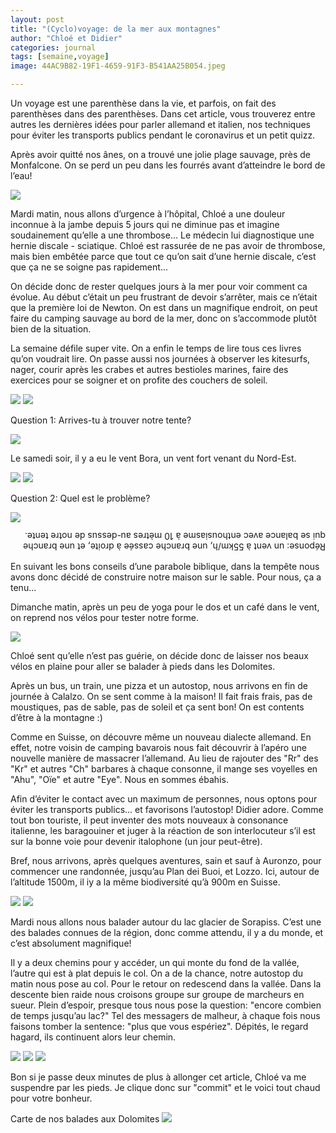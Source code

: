 ```yaml
---
layout: post
title: "(Cyclo)voyage: de la mer aux montagnes"
author: "Chloé et Didier"
categories: journal
tags: [semaine,voyage]
image: 44AC9B82-19F1-4659-91F3-B541AA25B054.jpeg

---
```


Un voyage est une parenthèse dans la vie, et parfois, on fait des parenthèses dans des parenthèses. Dans cet article, vous trouverez entre autres les dernières idées pour parler allemand et italien, nos techniques pour éviter les transports publics pendant le coronavirus et un petit quizz.

Après avoir quitté nos ânes, on a trouvé une jolie plage sauvage, près de Monfalcone. On se perd un peu dans les fourrés avant d’atteindre le bord de l’eau! 

<img src="/assets/img/73026A73-E851-487A-A5B3-CF1F7187B294.jpeg">

Mardi matin, nous allons d’urgence à l’hôpital, Chloé a une douleur inconnue à la jambe depuis 5 jours qui ne diminue pas et imagine soudainement qu’elle a une thrombose... Le médecin lui diagnostique une hernie discale - sciatique. Chloé est rassurée de ne pas avoir de thrombose, mais bien embêtée parce que tout ce qu’on sait d’une hernie discale, c’est que ça ne se soigne pas rapidement... 

On décide donc de rester quelques jours à la mer pour voir comment ca évolue. Au début c’était un peu frustrant de devoir s’arrêter, mais ce n’était que la première loi de Newton. On est dans un magnifique endroit, on peut faire du camping sauvage au bord de la mer, donc on s’accommode plutôt bien de la situation.


La semaine défile super vite. On a enfin le temps de lire tous ces livres qu’on voudrait lire. On passe aussi nos journées à observer les kitesurfs, nager, courir après les crabes et autres bestioles marines, faire des exercices pour se soigner et on profite des couchers de soleil. 

<img src="/assets/img/CF168B6C-A1F1-42FC-91AA-DE8E02831163.jpeg">

<img src="/assets/img/B68F1B64-88F8-4FDF-AA51-FC102D877759.jpeg">


Question 1: Arrives-tu à trouver notre tente?

<img src="/assets/img/B7CB686B-860A-4F95-852F-249DDB3C2C36.jpeg">

Le samedi soir, il y a eu le vent Bora, un vent fort venant du Nord-Est. 

<img src="/assets/img/92F0435B-BA1F-4431-8D5C-7891E0427749.jpeg">

<img src="/assets/img/216DBC0F-3115-42F5-98DC-C9783AD4B6BB.jpeg">

Question 2: Quel est le problème?



<img src="/assets/img/B01281EB-FB79-443B-9C66-C6215539DA75.jpeg">

<p style="transform: rotate(180deg);">Réponse: un vent à 55km/h, une branche cassée à droite, et une branche qui se balance avec enthousiasme à 10 mètres au-dessus de notre tente.</p>

En suivant les bons conseils d’une parabole biblique, dans la tempête nous avons donc décidé de construire notre maison sur le sable. Pour nous, ça a tenu...

Dimanche matin, après un peu de yoga pour le dos et un café dans le vent, on reprend nos vélos pour tester notre forme. 

<img src="/assets/img/C7DB38D9-3C2C-42A1-89AE-6B6DA78ABD7B.jpeg">

Chloé sent qu’elle n’est pas guérie, on décide donc de laisser nos beaux vélos en plaine pour aller se balader à pieds dans les Dolomites.
 
Après un bus, un train, une pizza et un autostop, nous arrivons en fin de journée à Calalzo. On se sent comme à la maison! Il fait frais frais, pas de moustiques, pas de sable, pas de soleil et ça sent bon! On est contents d’être à la montagne :)

Comme en Suisse, on découvre même un nouveau dialecte allemand. En effet, notre voisin de camping bavarois nous fait découvrir à l’apéro une nouvelle manière de massacrer l’allemand. Au lieu de rajouter des "Rr" des "Kr" et autres "Ch" barbares à chaque consonne, il mange ses voyelles en "Ahu", "Oïe" et autre "Eye". Nous en sommes ébahis.

Afin d’éviter le contact avec un maximum de personnes, nous optons pour éviter les transports publics... et favorisons l’autostop! Didier adore. Comme tout bon touriste, il peut inventer des mots nouveaux à consonance italienne, les baragouiner et juger à la réaction de son interlocuteur s’il est sur la bonne voie pour devenir italophone (un jour peut-être).

Bref, nous arrivons, après quelques aventures, sain et sauf à Auronzo, pour commencer une randonnée, jusqu’au Plan dei Buoi, et Lozzo.
Ici, autour de l’altitude 1500m, il iy a la même biodiversité qu’à 900m en Suisse. 


<img src="/assets/img/17FF7B14-26EC-49B4-946E-1AC785D9E5F5.jpeg">

<img src="/assets/img/742F7B40-CB28-478C-9388-27DAF71E0B1B.jpeg">


Mardi nous allons nous balader autour du lac glacier de Sorapiss. C’est une des balades connues de la région, donc comme attendu, il y a du monde, et c’est absolument magnifique!

Il y a deux chemins pour y accéder, un qui monte du fond de la vallée, l’autre qui est à plat depuis le col. On a de la chance, notre autostop du matin nous pose au col. Pour le retour on redescend dans la vallée. Dans la descente bien raide nous croisons groupe sur groupe de marcheurs en sueur. Plein d’espoir, presque tous nous pose la question: "encore combien de temps jusqu’au lac?"
Tel des messagers de malheur, à chaque fois nous faisons tomber la sentence: "plus que vous espériez".
Dépités, le regard hagard, ils continuent alors leur chemin.

<img src="/assets/img/115FCAD0-6027-4D08-8462-74FD94AA100E.jpeg">
<img src="/assets/img/B1FD80FE-15C0-473F-8490-B80BBAC881B4.jpeg">
<img src="/assets/img/BE1F247C-7621-43CE-A545-CEFC2620D79A.jpeg">

Bon si je passe deux minutes de plus à allonger cet article, Chloé va me suspendre par les pieds. Je clique donc sur "commit" et le voici tout chaud pour votre bonheur.

Carte de nos balades aux Dolomites
<img src="/assets/img/B9369667-722F-45E5-9446-B4FE9CA13733.jpeg">

